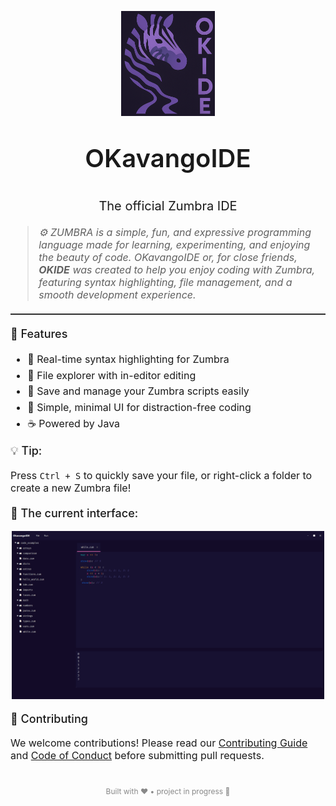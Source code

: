 <p align="center">
    <img alt="logo" src="./src/main/resources/images/logo.png" width="150">
</p>
<p align="center" style="font-size: 40px; font-weight: 600;">OKavangoIDE</p>
<p align="center" style="font-size: 20px; font-weight: 400;">The official Zumbra IDE</p>

<blockquote style="font-size: 16px; font-style: italic;">
  ⚙️ <em>ZUMBRA is a simple, fun, and expressive programming language made for learning, experimenting, and enjoying the beauty of code. OKavangoIDE or, for close friends, <strong>OKIDE</strong> was created to help you enjoy coding with Zumbra, featuring syntax highlighting, file management, and a smooth development experience.</em>
</blockquote>

<hr style="border: none; border-top: 1px solid #444; margin: 20px 0;">

<p style="font-size: 18px; font-weight: 500;">🚀 Features</p>
<ul style="font-size: 16px; line-height: 1.6;">
  <li>🎨 Real-time syntax highlighting for Zumbra</li>
  <li>📂 File explorer with in-editor editing</li>
  <li>💾 Save and manage your Zumbra scripts easily</li>
  <li>🧠 Simple, minimal UI for distraction-free coding</li>
  <li>☕ Powered by Java</li>
</ul>

<p style="font-size: 18px; font-weight: 500; margin-top: 20px;">💡 Tip:</p>
<p style="font-size: 16px;">Press <code>Ctrl + S</code> to quickly save your file, or right-click a folder to create a new Zumbra file!</p>


<p style="font-size: 18px; font-weight: 500; margin-top: 20px;">🎨 The current interface:</p>
<p align="center">
    <img alt="print" src="./src/main/resources/images/print1.png" width="500">
</p>

<p style="font-size: 18px; font-weight: 500;">🤝 Contributing</p>
<p style="font-size: 16px;">We welcome contributions! Please read our <a href="./CONTRIBUTING.md">Contributing Guide</a> and <a href="./CODE_OF_CONDUCT.md">Code of Conduct</a> before submitting pull requests.</p>

<p style="font-size: 12px; color: #888888; text-align: center; margin-top: 40px;">
  Built with ❤️ • project in progress 🚧
</p>
